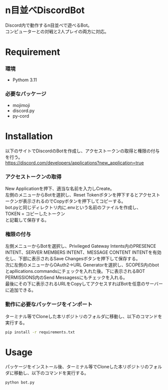 # n目並べDiscordBot
Discord内で動作するn目並べで遊べるBot。<br>
コンピューターとの対戦と2人プレイの両方に対応。

# Requirement

### 環境
* Pythom 3.11
### 必要なパッケージ
* mojimoji
* discord.py
* py-cord

# Installation
以下のサイトでDiscordのBotを作成し、アクセストークンの取得と権限の付与を行う。<br>
https://discord.com/developers/applications?new_application=true
### アクセストークンの取得
New Applicationを押下、適当な名前を入力しCreate。<br>
左側のメニューからBotを選択し、Reset Tokenボタンを押下するとアクセストークンが表示されるのでCopyボタンを押下してコピーする。<br>
bot.pyと同じディレクトリ内に.envという名前のファイルを作成し、<br>
TOKEN = コピーしたトークン<br>
と記載して保存する。
### 権限の付与
左側メニューからBotを選択し、Privileged Gateway Intents内のPRESENCE INTENT、SERVER MEMBERS INTENT、MESSAGE CONTENT INTENTを有効化し、下部に表示されるSave Changesボタンを押下して保存する。<br>
次に左側のメニューからOAuth2→URL Generatorを選択し、SCOPES内のbotとapllications.commandsにチェックを入れた後。下に表示されるBOT PERMISSIONS内のSend Messagessにもチェックを入れる。<br>
最後にその下に表示されるURLをCopyしてアクセスすればBotを任意のサーバーに追加できる。
### 動作に必要なパッケージをインポート
ターミナル等でCloneした本リポジトリのフォルダに移動し、以下のコマンドを実行する。

```bash
pip install -r requirements.txt
```

# Usage

パッケージをインストール後、ターミナル等でCloneした本リポジトリのフォルダに移動し、以下のコマンドを実行する。

```bash
python bot.py
```